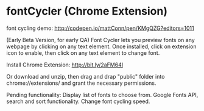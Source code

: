 # fontCycler (Chrome Extension)

font cycling demo: http://codepen.io/mattConn/pen/KMgQZG?editors=1011

(Early Beta Version, for early QA)
Font Cycler lets you preview fonts on any webpage by clicking on any text element.
Once installed, click on extension icon to enable, then click on any text element to change font.

Install Chrome Extension:
http://bit.ly/2aFM64l

Or download and unzip, then drag and drap "public" folder into chrome://extensions/ and grant the necessary permissions.


Pending functionality:
Display list of fonts to choose from.
Google Fonts API, search and sort functionality.
Change font cycling speed.
